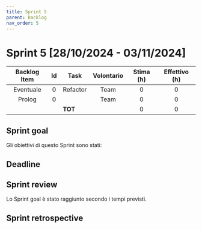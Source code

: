 ```yaml
---
title: Sprint 5
parent: Backlog
nav_order: 5
---
```

# Sprint 5 [28/10/2024 - 03/11/2024]
| Backlog Item |  Id  | Task     | Volontario | Stima (h) | Effettivo (h) |
|:------------:|:----:|----------|:----------:|:---------:|:-------------:|
|  Eventuale   |  0   | Refactor |    Team    |     0     |       0       |
|    Prolog    |  0   |          |    Team    |     0     |       0       |
|              |      | **TOT**  |            |     0     |       0       |

## Sprint goal

Gli obiettivi di questo Sprint sono stati:

## Deadline



## Sprint review
Lo Sprint goal è stato raggiunto secondo i tempi previsti.

## Sprint retrospective


